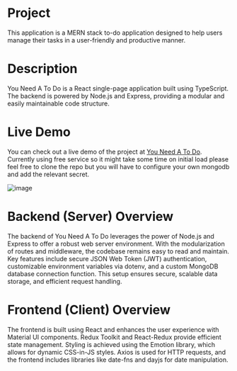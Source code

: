# Project
This application is a MERN stack to-do application designed to help users manage their tasks in a user-friendly and productive manner.

# Description
You Need A To Do is a React single-page application built using TypeScript. The backend is powered by Node.js and Express, providing a modular and easily maintainable code structure.

# Live Demo
You can check out a live demo of the project at [You Need A To Do](https://you-need-a-to-do.onrender.com/). Currently using free service so it might take some time on initial load please feel free to clone the repo but you will have to configure your own mongodb and add the relevant secret. 

![image](https://github.com/user-attachments/assets/fc0d4373-eb76-4309-848a-ee3d29e5db90)


# Backend (Server) Overview
The backend of You Need A To Do leverages the power of Node.js and Express to offer a robust web server environment. With the modularization of routes and middleware, the codebase remains easy to read and maintain. Key features include secure JSON Web Token (JWT) authentication, customizable environment variables via dotenv, and a custom MongoDB database connection function. This setup ensures secure, scalable data storage, and efficient request handling.

# Frontend (Client) Overview
The frontend is built using React and enhances the user experience with Material UI components. Redux Toolkit and React-Redux provide efficient state management. Styling is achieved using the Emotion library, which allows for dynamic CSS-in-JS styles. Axios is used for HTTP requests, and the frontend includes libraries like date-fns and dayjs for date manipulation.


